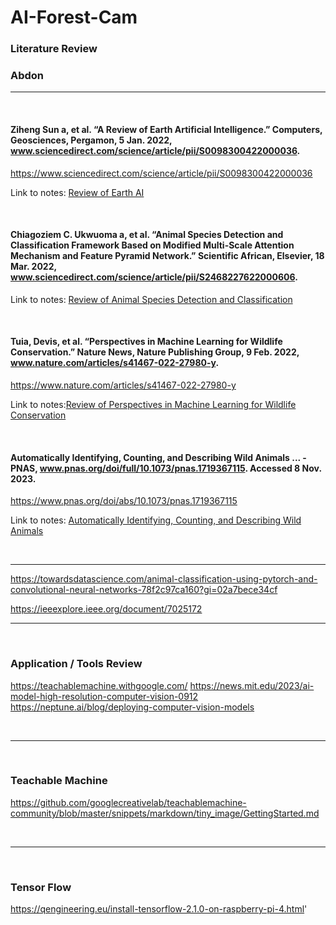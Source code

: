 # AI-Forest-Cam

### Literature Review

### Abdon
___
&nbsp;


#### Ziheng Sun a, et al. “A Review of Earth Artificial Intelligence.” Computers, Geosciences, Pergamon, 5 Jan. 2022, www.sciencedirect.com/science/article/pii/S0098300422000036. 
https://www.sciencedirect.com/science/article/pii/S0098300422000036

Link to notes: [Review of Earth AI](https://github.com/ereedsanchez/AI-Forest-Cam/blob/AbdonV_Research/Abdon_Notes/A%20Review%20of%20Earth%20AI)

&nbsp;
&nbsp;

#### Chiagoziem C. Ukwuoma a, et al. “Animal Species Detection and Classification Framework Based on Modified Multi-Scale Attention Mechanism and Feature Pyramid Network.” Scientific African, Elsevier, 18 Mar. 2022, www.sciencedirect.com/science/article/pii/S2468227622000606. 

Link to notes: [Review of Animal Species Detection and Classification](https://github.com/ereedsanchez/AI-Forest-Cam/blob/54880dd1059a604bb829a52f82d43e680e29ed37/Abdon_notes/Animal%20species%20detection%20and%20classification%20framework)

&nbsp;
&nbsp;

#### Tuia, Devis, et al. “Perspectives in Machine Learning for Wildlife Conservation.” Nature News, Nature Publishing Group, 9 Feb. 2022, www.nature.com/articles/s41467-022-27980-y. 
https://www.nature.com/articles/s41467-022-27980-y

Link to notes:[Review of Perspectives in Machine Learning for Wildlife Conservation](https://github.com/ereedsanchez/AI-Forest-Cam/blob/0fd76e19a856e23591e833c18bc1fd3b98fc07df/Abdon_notes/Perspectives%20in%20Machine%20Learning%20for%20Wildlife%20Conservation)

&nbsp;
&nbsp;

#### Automatically Identifying, Counting, and Describing Wild Animals ... - PNAS, www.pnas.org/doi/full/10.1073/pnas.1719367115. Accessed 8 Nov. 2023. 
https://www.pnas.org/doi/abs/10.1073/pnas.1719367115

Link to notes: [Automatically Identifying, Counting, and Describing Wild Animals](https://github.com/ereedsanchez/AI-Forest-Cam/blob/da06c0bd0b02d6c5d9ab5b7ab8f270d5debc82ba/Abdon_notes/Automatically%20identifying%2C%20counting%2C%20and%20describing%20wild%20animals%20in%20camera-trap%20images%20with%20deep%20learning)

&nbsp;
&nbsp;
___

https://towardsdatascience.com/animal-classification-using-pytorch-and-convolutional-neural-networks-78f2c97ca160?gi=02a7bece34cf

https://ieeexplore.ieee.org/document/7025172

___
&nbsp;
&nbsp;

### Application / Tools Review
https://teachablemachine.withgoogle.com/
https://news.mit.edu/2023/ai-model-high-resolution-computer-vision-0912
https://neptune.ai/blog/deploying-computer-vision-models

&nbsp;
___
&nbsp;

### Teachable Machine
https://github.com/googlecreativelab/teachablemachine-community/blob/master/snippets/markdown/tiny_image/GettingStarted.md

&nbsp;
___
&nbsp;


### Tensor Flow
https://qengineering.eu/install-tensorflow-2.1.0-on-raspberry-pi-4.html'


